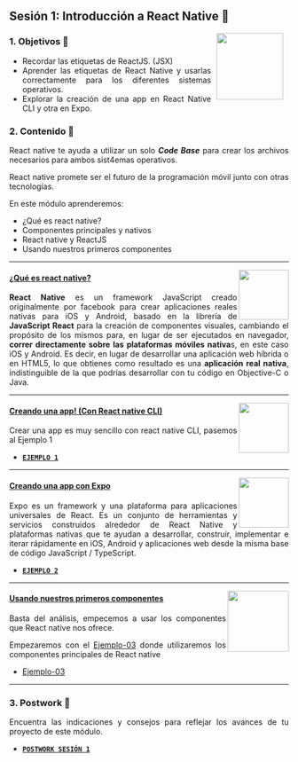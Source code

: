 ## Sesión 1: Introducción a React Native 🤖

<img src="../images/android-kotlin.png" align="right" height="120" hspace="10">
<div style="text-align: justify;">

### 1. Objetivos :dart: 

- Recordar las etiquetas de ReactJS. (JSX)
- Aprender las etiquetas de React Native y usarlas correctamente para los diferentes sistemas operativos.
- Explorar la creación de una app en React Native CLI y otra en Expo.


### 2. Contenido :blue_book:

React native te ayuda a utilizar un solo **_Code Base_** para crear los archivos necesarios para ambos sist4emas operativos.

React native promete ser el futuro de la programación móvil junto con otras tecnologías.

En este módulo aprenderemos:

- ¿Qué es react native?
- Componentes principales y nativos
- React native y ReactJS
- Usando nuestros primeros componentes

---

<img src="images/tools.png" align="right" height="90">

#### <ins>¿Qué es react native?</ins>

**React Native** es un framework JavaScript creado originalmente por facebook para crear aplicaciones reales nativas para iOS y Android, basado en la librería de **JavaScript React** para la creación de componentes visuales, cambiando el propósito de los mismos para, en lugar de ser ejecutados en navegador, **correr directamente sobre las plataformas móviles nativa**s, en este caso iOS y Android. Es decir, en lugar de desarrollar una aplicación web híbrida o en HTML5, lo que obtienes como resultado es una **aplicación real nativa**, indistinguible de la que podrías desarrollar con tu código en Objective-C o Java.

---

<img src="images/structure.png" align="right" height="90"> 

#### <ins>Creando una app! (Con React native CLI)</ins>

Crear una app es muy sencillo con react native CLI, pasemos al Ejemplo 1

- [**`EJEMPLO 1`**](./Ejemplo-01)

---

<img src="images/emulator.jpg" align="right" height="90"> 

#### <ins>Creando una app con Expo</ins>

Expo es un framework y una plataforma para aplicaciones universales de React. Es un conjunto de herramientas y servicios construidos alrededor de React Native y plataformas nativas que te ayudan a desarrollar, construir, implementar e iterar rápidamente en iOS, Android y aplicaciones web desde la misma base de código JavaScript / TypeScript.

- [**`EJEMPLO 2`**](./Ejemplo-02)

---

<img src="images/chaomi.png" align="right" height="110"> 

#### <ins>Usando nuestros primeros componentes</ins>

Basta del análisis, empecemos a usar los componentes que React native nos ofrece.

Empezaremos con el [Ejemplo-03](./Ejemplo-03) donde utilizaremos los componentes principales de React native

- [Ejemplo-03](./Ejemplo-03)

---

### 3. Postwork :memo:

Encuentra las indicaciones y consejos para reflejar los avances de tu proyecto de este módulo.

- [**`POSTWORK SESIÓN 1`**](./Postwork/)

<br/>


</div>


